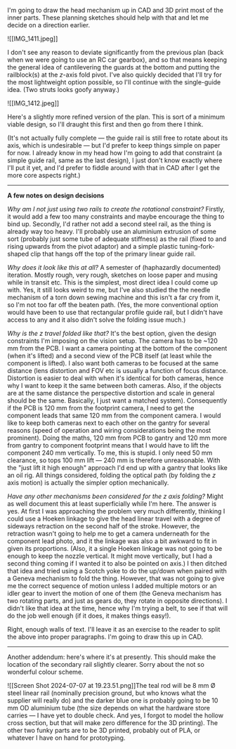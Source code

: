 I'm going to draw the head mechanism up in CAD and 3D print most of the inner parts. These planning sketches should help with that and let me decide on a direction earlier.

![[IMG_1411.jpeg]]

I don't see any reason to deviate significantly from the previous plan (back when we were going to use an RC car gearbox), and so that means keeping the general idea of cantilevering the guards at the bottom and putting the railblock(s) at the *z*-axis fold pivot. I've also quickly decided that I'll try for the most lightweight option possible, so I'll continue with the single-guide idea. (Two struts looks goofy anyway.)

![[IMG_1412.jpeg]]

Here's a slightly more refined version of the plan. This is sort of a minimum viable design, so I'll draught this first and then go from there I think.

(It's not actually fully complete — the guide rail is still free to rotate about its axis, which is undesirable — but I'd prefer to keep things simple on paper for now. I already know in my head how I'm going to add that constraint (a simple guide rail, same as the last design), I just don't know exactly where I'll put it yet, and I'd prefer to fiddle around with that in CAD after I get the more core aspects right.)

---

**A few notes on design decisions**

*Why am I not just using two rails to create the rotational constraint?* Firstly, it would add a few too many constraints and maybe encourage the thing to bind up. Secondly, I'd rather not add a second steel rail, as the thing is already way too heavy. I'll probably use an aluminium extrusion of some sort (probably just some tube of adequate stiffness) as the rail (fixed to and rising upwards from the pivot adaptor) and a simple plastic tuning-fork-shaped clip that hangs off the top of the primary linear guide rail.

*Why does it look like this at all?* A semester of (haphazardly documented) iteration. Mostly rough, very rough, sketches on loose paper and musing while in transit etc. This is the simplest, most direct idea I could come up with. Yes, it still looks weird to me, but I've also studied the the needle mechanism of a torn down sewing machine and this isn't a far cry from it, so I'm not too far off the beaten path. (Yes, the more conventional option would have been to use that rectangular profile guide rail, but I didn't have access to any and it also didn't solve the folding issue much.)

*Why is the z travel folded like that?* It's the best option, given the design constraints I'm imposing on the vision setup. The camera has to be ~120 mm from the PCB. I want a camera pointing at the bottom of the component (when it's lifted) and a second view of the PCB itself (at least while the component is lifted). I also want both cameras to be focused at the same distance (lens distortion and FOV etc is usually a function of focus distance. Distortion is easier to deal with when it's identical for both cameras, hence why I want to keep it the same between both cameras. Also, if the objects are at the same distance the perspective distortion and scale in general should be the same. Basically, I just want a matched system). Consequently if the PCB is 120 mm from the footprint camera, I need to get the component leads that same 120 mm from the component camera. I would like to keep both cameras next to each other on the gantry for several reasons (speed of operation and wiring considerations being the most prominent). Doing the maths, 120 mm from PCB to gantry and 120 mm more from gantry to component footprint means that I would have to lift the component 240 mm vertically. To me, this is stupid. I only need 50 mm clearance, so tops 100 mm lift — 240 mm is therefore unreasonable. With the "just lift it high enough" approach I'd end up with a gantry that looks like an oil rig. All things considered, folding the optical path (by folding the *z* axis motion) is actually the simpler option mechanically.

*Have any other mechanisms been considered for the z axis folding?* Might as well document this at least superficially while I'm here. The answer is yes. At first I was approaching the problem very much differently, thinking I could use a Hoeken linkage to give the head linear travel with a degree of sideways retraction on the second half of the stroke. However, the retraction wasn't going to help me to get a camera underneath for the component lead photo, and it the linkage was also a bit awkward to fit in given its proportions. (Also, it a single Hoeken linkage was not going to be enough to keep the nozzle vertical. It might move vertically, but I had a second thing coming if I wanted it to also be pointed on axis.) I then ditched that idea and tried using a Scotch yoke to do the up/down when paired with a Geneva mechanism to fold the thing. However, that was not going to give me the correct sequence of motion unless I added multiple motors or an idler gear to invert the motion of one of them (the Geneva mechanism has two rotating parts, and just as gears do, they rotate in opposite directions). I didn't like that idea at the time, hence why I'm trying a belt, to see if that will do the job well enough (if it does, it makes things easy!).

Right, enough walls of text. I'll leave it as an exercise to the reader to split the above into proper paragraphs. I'm going to draw this up in CAD.

---

Another addendum: here's where it's at presently. This should make the location of the secondary rail slightly clearer. Sorry about the not so wonderful colour scheme.

![[Screen Shot 2024-07-07 at 19.23.51.png]]The teal rod will be 8 mm Ø steel linear rail (nominally precision ground, but who knows what the supplier will really do) and the darker blue one is probably going to be 10 mm OD aluminium tube (the size depends on what the hardware store carries — I have yet to double check. And yes, I forgot to model the hollow cross section, but that will make zero difference for the 3D printing). The other two funky parts are to be 3D printed, probably out of PLA, or whatever I have on hand for prototyping.